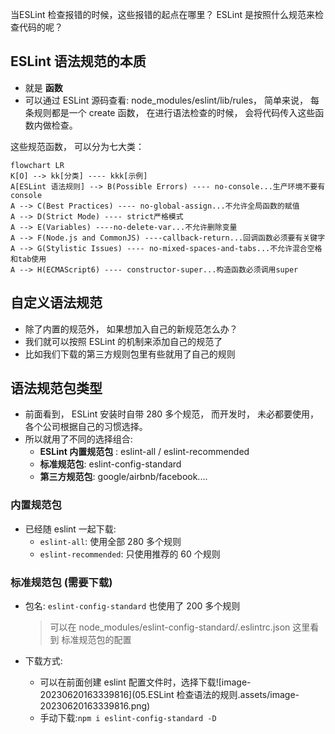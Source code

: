 当ESLint 检查报错的时候，这些报错的起点在哪里？ ESLint 是按照什么规范来检查代码的呢？

## ESLint 语法规范的本质

- 就是 **函数**
- 可以通过 ESLint 源码查看: node_modules/eslint/lib/rules， 简单来说， 每条规则都是一个 create 函数， 在进行语法检查的时候， 会将代码传入这些函数内做检查。

这些规范函数， 可以分为七大类：

```mermaid
flowchart LR
K[O] --> kk[分类] ---- kkk[示例]
A[ESLint 语法规则] --> B(Possible Errors) ---- no-console...生产环境不要有console
A --> C(Best Practices) ---- no-global-assign...不允许全局函数的赋值
A --> D(Strict Mode) ---- strict严格模式
A --> E(Variables) ----no-delete-var...不允许删除变量
A --> F(Node.js and CommonJS) ----callback-return...回调函数必须要有关键字
A --> G(Stylistic Issues) ---- no-mixed-spaces-and-tabs...不允许混合空格和tab使用
A --> H(ECMAScript6) ---- constructor-super...构造函数必须调用super
```

## 自定义语法规范

- 除了内置的规范外， 如果想加入自己的新规范怎么办？
- 我们就可以按照 ESLint 的机制来添加自己的规范了
- 比如我们下载的第三方规则包里有些就用了自己的规则





## 语法规范包类型

- 前面看到， ESLint 安装时自带 280 多个规范， 而开发时， 未必都要使用， 各个公司根据自己的习惯选择。 
- 所以就用了不同的选择组合:
  - **ESLint 内置规范包** : eslint-all / eslint-recommended
  - **标准规范包**: eslint-config-standard
  - **第三方规范包**: google/airbnb/facebook....

### 内置规范包

- 已经随 eslint 一起下载:
  - `eslint-all`: 使用全部 280 多个规则
  - `eslint-recommended`: 只使用推荐的 60 个规则

### 标准规范包 (需要下载)

- 包名: `eslint-config-standard` 也使用了 200 多个规则

  > 可以在 node_modules/eslint-config-standard/.eslintrc.json 这里看到 标准规范包的配置

- 下载方式:

  - 可以在前面创建 eslint 配置文件时，选择下载![image-20230620163339816](05.ESLint 检查语法的规则.assets/image-20230620163339816.png)
  - 手动下载:`npm i eslint-config-standard -D`





















